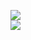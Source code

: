 [![](https://img.shields.io/badge/Made%20With-Github%20Spray-lightgrey.svg?style=for-the-badge&logo=github)](https://github.com/Annihil/github-spray#3951)  
[![](https://i.imgur.com/2DrTn0Z.gif)](https://github.com/Annihil/github-spray)